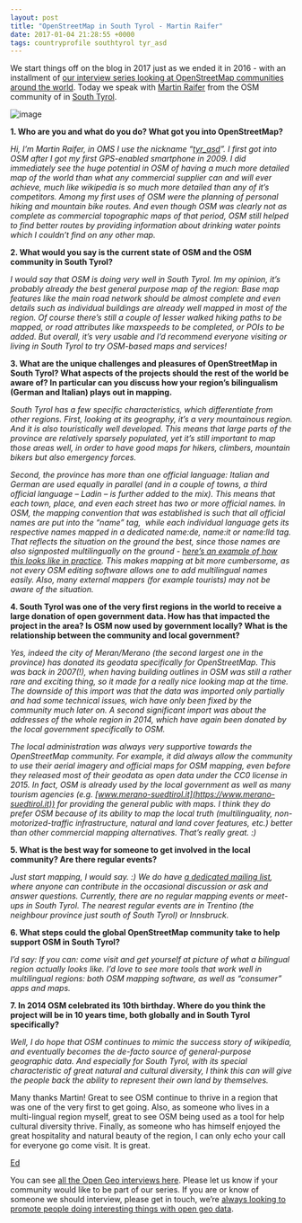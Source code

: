 ```yaml
--- 
layout: post
title: "OpenStreetMap in South Tyrol - Martin Raifer"
date: 2017-01-04 21:28:55 +0000
tags: countryprofile southtyrol tyr_asd
---
```

We start things off on the blog in 2017 just as we ended it in 2016 - with an installment of [our interview series looking at OpenStreetMap communities around the world](http://blog.opencagedata.com/tagged/countryprofile). Today we speak with [Martin Raifer](https://twitter.com/tyr_asd) from the OSM community of in [South Tyrol](https://en.wikipedia.org/wiki/South_Tyrol). 

![image](/images/tumblr_inline_oj9uojdjUV1siukvl_540.png)

**1\. Who are you and what do you do? What got you into OpenStreetMap?**

_Hi, I’m Martin Raifer, in OMS I use the nickname “[tyr_asd](http://www.openstreetmap.org/user/tyr_asd)”. I first got into OSM after I got my first GPS-enabled smartphone in 2009\. I did immediately see the huge potential in OSM of having a much more detailed map of the world than what any commercial supplier can and will ever achieve, much like wikipedia is so much more detailed than any of it’s competitors. Among my first uses of OSM were the planning of personal hiking and mountain bike routes. And even though OSM was clearly not as complete as commercial topographic maps of that period, OSM still helped to find better routes by providing information about drinking water points which I couldn’t find on any other map._

**2\. What would you say is the current state of OSM and the OSM community in South Tyrol?**

_I would say that OSM is doing very well in South Tyrol. Im my opinion, it’s probably already the best general purpose map of the region: Base map features like the main road network should be almost complete and even details such as individual buildings are already well mapped in most of the region. Of course there’s still a couple of lesser walked hiking paths to be mapped, or road attributes like maxspeeds to be completed, or POIs to be added. But overall, it’s very usable and I’d recommend everyone visiting or living in South Tyrol to try OSM-based maps and services!_

**3\. What are the unique challenges and pleasures of OpenStreetMap in South Tyrol? What aspects of the projects should the rest of the world be aware of? In particular can you discuss how your region’s bilingualism (German and Italian) plays out in mapping.**

_South Tyrol has a few specific characteristics, which differentiate from other regions. First, looking at its geography, it’s a very mountainous region. And it is also touristically well developed. This means that large parts of the province are relatively sparsely populated, yet it’s still important to map those areas well, in order to have good maps for hikers, climbers, mountain bikers but also emergency forces._

_Second, the province has more than one official language: Italian and German are used equally in parallel (and in a couple of towns, a third official language – Ladin – is further added to the mix). This means that each town, place, and even each street has two or more official names. In OSM, the mapping convention that was established is such that all official names are put into the “name” tag,  while each individual language gets its respective names mapped in a dedicated name:de, name:it or name:lld tag. That reflects the situation on the ground the best, since those names are also signposted multilingually on the ground - [here’s an example of how this looks like in practice](https://de.wikipedia.org/wiki/S%C3%BCdtirol#/media/File:Trilingual_road_sign_in_Val_Gardena.jpg). This makes mapping at bit more cumbersome, as not every OSM editing software allows one to add multilingual names easily. Also, many external mappers (for example tourists) may not be aware of the situation._

**4\. South Tyrol was one of the very first regions in the world to receive a large donation of open government data. How has that impacted the project in the area? Is OSM now used by government locally? What is the relationship between the community and local government?**

_Yes, indeed the city of Meran/Merano (the second largest one in the province) has donated its geodata specifically for OpenStreetMap. This was back in 2007(!), when having building outlines in OSM was still a rather rare and exciting thing, so it made for a really nice looking map at the time. The downside of this import was that the data was imported only partially and had some technical issues, wich have only been fixed by the community much later on. A second significant import was about the addresses of the whole region in 2014, which have again been donated by the local government specifically to OSM._

_The local administration was always very supportive towards the OpenStreetMap community. For example, it did always allow the community to use their aerial imagery and official maps for OSM mapping, even before they released most of their geodata as open data under the CC0 license in 2015\. In fact, OSM is already used by the local government as well as many tourism agencies (e.g. [www.merano-suedtirol.it](https://www.merano-suedtirol.it)) for providing the general public with maps. I think they do prefer OSM because of its ability to map the local truth (multilinguality, non-motorized-traffic infrastructure, natural and land cover features, etc.) better than other commercial mapping alternatives. That’s really great. :)_

**5\. What is the best way for someone to get involved in the local community? Are there regular events?**

_Just start mapping, I would say. :) We do have [a dedicated mailing list](https://lists.openstreetmap.org/listinfo/talk-it-southtyrol), where anyone can contribute in the occasional discussion or ask and answer questions. Currently, there are no regular mapping events or meet-ups in South Tyrol. The nearest regular events are in Trentino (the neighbour province just south of South Tyrol) or Innsbruck._

**6\. What steps could the global OpenStreetMap community take to help support OSM in South Tyrol?**

_I’d say: If you can: come visit and get yourself at picture of what a bilingual region actually looks like. I’d love to see more tools that work well in multilingual regions: both OSM mapping software, as well as “consumer” apps and maps._

**7\. In 2014 OSM celebrated its 10th birthday. Where do you think the project will be in 10 years time, both globally and in South Tyrol specifically?**

_Well, I do hope that OSM continues to mimic the success story of wikipedia, and eventually becomes the de-facto source of general-purpose geographic data. And especially for South Tyrol, with its special characteristic of great natural and cultural diversity, I think this can will give the people back the ability to represent their own land by themselves._  

Many thanks Martin! Great to see OSM continue to thrive in a region that was one of the very first to get going. Also, as someone who lives in a multi-lingual region myself, great to see OSM being used as a tool for help cultural diversity thrive. Finally, as someone who has himself enjoyed the great hospitality and natural beauty of the region, I can only echo your call for everyone go come visit. It is great.

[Ed](https://twitter.com/freyfogle)

You can see [all the Open Geo interviews here](http://blog.opencagedata.com/tagged/interview). Please let us know if your community would like to be part of our series. If you are or know of someone we should interview, please get in touch, we’re [always looking to promote people doing interesting things with open geo data](http://blog.opencagedata.com/post/98139732993/call-for-open-geo-openstreetmap-interviewees).